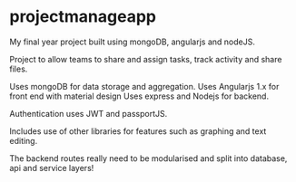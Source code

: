 # projectmanageapp

My final year project built using mongoDB, angularjs and nodeJS.

Project to allow teams to share and assign tasks, track activity and share files.

Uses mongoDB for data storage and aggregation.
Uses Angularjs 1.x for front end with material design
Uses express and Nodejs for backend.

Authentication uses JWT and passportJS.

Includes use of other libraries for features such as graphing and text editing. 

The backend routes really need to be modularised and split into database, api and service layers!
